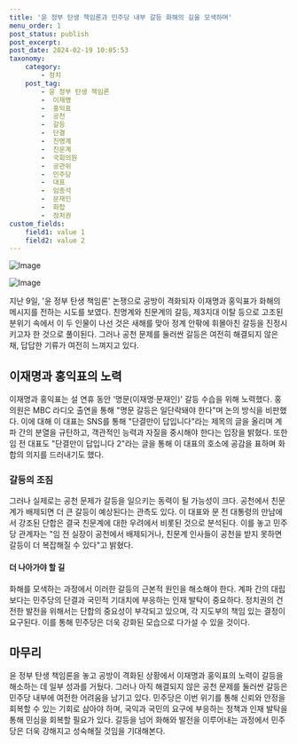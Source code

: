 ```yaml
---
title: '윤 정부 탄생 책임론과 민주당 내부 갈등 화해의 길을 모색하며'
menu_order: 1
post_status: publish
post_excerpt: 
post_date: 2024-02-19 10:05:53
taxonomy:
    category:
        - 정치
    post_tag:
        - 윤 정부 탄생 책임론
        -  이재명
        -  홍익표
        -  공천
        -  갈등
        -  단결
        -  친명계
        -  친문계
        -  국회의원
        -  공관위
        -  민주당
        -  대표
        -  임종석
        -  문재인
        -  화합
        -  정치권
custom_fields:
    field1: value 1
    field2: value 2
---
```


![Image](https://imgnews.pstatic.net/image/032/2024/02/12/0003278459_001_20240212143401111.png?type=w647)

![Image](https://imgnews.pstatic.net/image/032/2024/02/12/0003278459_002_20240212143401139.png?type=w647)

지난 9일, '윤 정부 탄생 책임론' 논쟁으로 공방이 격화되자 이재명과 홍익표가 화해의 메시지를 전하는 시도를 보였다. 친명계와 친문계의 갈등, 제3지대 이탈 등으로 고조된 분위기 속에서 이 두 인물이 나선 것은 새해를 맞아 정계 안팎에 휘몰아친 갈등을 진정시키고자 한 것으로 풀이된다. 그러나 공천 문제를 둘러싼 갈등은 여전히 해결되지 않은 채, 답답한 기류가 여전히 느껴지고 있다.
## 이재명과 홍익표의 노력
이재명과 홍익표는 설 연휴 동안 '명문(이재명·문재인)' 갈등 수습을 위해 노력했다. 홍 의원은 MBC 라디오 출연을 통해 "명문 갈등은 일단락돼야 한다"며 논의 방식을 비판했다. 이에 대해 이 대표는 SNS를 통해 "단결만이 답입니다"라는 제목의 글을 올리며 계파 간의 분열을 규탄하고, 객관적인 능력과 자질을 중시해야 한다는 입장을 밝혔다. 또한 임 전 대표도 "단결만이 답입니다 2"라는 글을 통해 이 대표의 호소에 공감을 표하며 화합의 의지를 드러내기도 했다.
### 갈등의 조짐
그러나 실제로는 공천 문제가 갈등을 일으키는 동력이 될 가능성이 크다. 공천에서 친문계가 배제되면 더 큰 갈등이 예상된다는 관측도 있다. 이 대표와 문 전 대통령의 만남에서 강조된 단합은 결국 친문계에 대한 우려에서 비롯된 것으로 분석된다. 이를 놓고 민주당 관계자는 "임 전 실장이 공천에서 배제되거나, 친문계 인사들이 공천을 받지 못하면 갈등이 더 복잡해질 수 있다"고 밝혔다.
#### 더 나아가야 할 길
화해를 모색하는 과정에서 이러한 갈등의 근본적 원인을 해소해야 한다. 계파 간의 대립보다는 민주당의 단결과 국민적 기대치에 부응하는 인재 발탁이 중요하다. 정치권의 건전한 발전을 위해서는 단합의 중요성이 부각되고 있으며, 각 지도부의 책임 있는 결정이 요구된다. 이를 통해 민주당은 더욱 강화된 모습으로 다가설 수 있을 것이다.
## 마무리
윤 정부 탄생 책임론을 놓고 공방이 격화된 상황에서 이재명과 홍익표의 노력이 갈등을 해소하는 데 일부 성과를 거뒀다. 그러나 아직 해결되지 않은 공천 문제를 둘러싼 갈등은 민주당 내부에 여전한 어려움을 남기고 있다. 민주당은 이번 위기를 통해 신뢰와 안정을 회복할 수 있는 기회로 삼아야 하며, 국익과 국민의 요구에 부응하는 정책과 인재 발탁을 통해 민심을 회복할 필요가 있다. 갈등을 넘어 화해와 발전을 이루어내는 과정에서 민주당은 더욱 강해지고 성숙해질 것임을 기대해본다.
